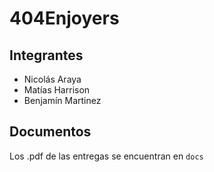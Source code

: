 # 404Enjoyers

## Integrantes

- Nicolás Araya
- Matías Harrison
- Benjamín Martinez

## Documentos
Los .pdf de las entregas se encuentran en ```docs```
